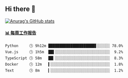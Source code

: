## Hi there 👋

[![Anurag's GitHub stats](https://github-readme-stats.vercel.app/api?username=OriLight152)](https://github.com/anuraghazra/github-readme-stats)

<!--
**OriLight152/OriLight152** is a ✨ _special_ ✨ repository because its `README.md` (this file) appears on your GitHub profile.

Here are some ideas to get you started:

- 🔭 I’m currently working on ...
- 🌱 I’m currently learning ...
- 👯 I’m looking to collaborate on ...
- 🤔 I’m looking for help with ...
- 💬 Ask me about ...
- 📫 How to reach me: ...
- 😄 Pronouns: ...
- ⚡ Fun fact: ...
-->

<!-- waka-box start -->
#### <a href="https://gist.github.com/92c8d5b388768c10efcba86e82b7c4fb" target="_blank">📊 每周工作报告</a>
```text
Python     🕓 9h12m █████████████████████▊░░░░░░ 78.0%
Vue.js     🕓 1h5m  ██▌░░░░░░░░░░░░░░░░░░░░░░░░░  9.2%
TypeScript 🕓 58m   ██▎░░░░░░░░░░░░░░░░░░░░░░░░░  8.3%
Docker     🕓 12m   ▍░░░░░░░░░░░░░░░░░░░░░░░░░░░  1.8%
Text       🕓 8m    ▎░░░░░░░░░░░░░░░░░░░░░░░░░░░  1.2%
```
<!-- Powered by https://github.com/journey-ad/waka-box-go . -->
<!-- waka-box end -->
